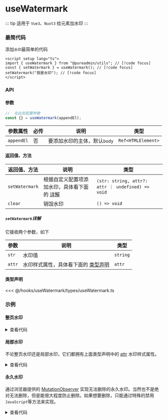 <script setup>
import { 
  Wwhole, 
  Wpart, 
  Wforever
} from './demo/index.ts'
</script>

# useWatermark

::: tip 适用于 `Vue3`、`Nuxt3`
给元素加水印
:::

### 最简代码

添加`水印`最简单的代码

```vue
<script setup lang="ts">
import { useWatermark } from "@pureadmin/utils"; // [!code focus]
const { setWatermark } = useWatermark(); // [!code focus]
setWatermark("我是水印"); // [!code focus]
</script>
```

### API

#### 参数

```ts
//  在此处配置参数
const {} = useWatermark(appendEl);
```

<div class="pure-no-border">

| **参数属性** | 必传 | **说明**                     | **类型**           |
| ------------ | ---- | ---------------------------- | ------------------ |
| `appendEl`   | 否   | 要添加水印的主体，默认`body` | `Ref<HTMLElement>` |

</div>

#### 返回值、方法

<div class="pure-no-border">

| **返回值、方法** | **说明**                                                                     | **类型**                                           |
| ---------------- | ---------------------------------------------------------------------------- | -------------------------------------------------- |
| `setWatermark`   | 根据自定义配置项添加水印，具体看下面的 [详解](useWatermark#setwatermark详解) | `(str: string, attr?: attr ｜ undefined) => void ` |
| `clear`          | 销毁水印                                                                     | `() => void`                                       |

##### `setWatermark`详解

它接收两个参数，如下

| **参数** | **说明**                                                     | **类型** |
| -------- | ------------------------------------------------------------ | -------- |
| `str`    | 水印值                                                       | `string` |
| `attr`   | 水印样式属性，具体看下面的 [类型声明](useWatermark#类型声明) | `attr`   |

</div>

#### 类型声明

<<< @/hooks/useWatermark/types/useWatermark.ts

### 示例

#### 整页水印

<Wwhole />

<details>

<summary>查看代码</summary>

<<< @/hooks/useWatermark/demo/whole.vue

</details>

#### 局部水印

不论整页水印还是局部水印，它们都拥有上面类型声明中的 [attr](useWatermark#类型声明) 水印样式属性。

<Wpart />

<details>

<summary>查看代码</summary>

<<< @/hooks/useWatermark/demo/part.vue

</details>

#### 永久水印

通过浏览器提供的 [MutationObserver](https://developer.mozilla.org/zh-CN/docs/Web/API/MutationObserver) 实现无法删除的永久水印。当然也不是绝对无法删除，但是能很大程度防止删除。如果想要删除，只能通过特殊的禁用`JavaScript`等方法来实现。

<Wforever />

<details>

<summary>查看代码</summary>

<<< @/hooks/useWatermark/demo/forever.vue

</details>
